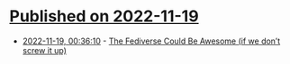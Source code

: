 # [Published on 2022-11-19](index.md)

* [2022-11-19, 00:36:10](https://lobste.rs/s/9w29so/fediverse_could_be_awesome_if_we_don_t) - [The Fediverse Could Be Awesome (if we don’t screw it up)](https://www.eff.org/deeplinks/2022/11/fediverse-could-be-awesome-if-we-dont-screw-it)
